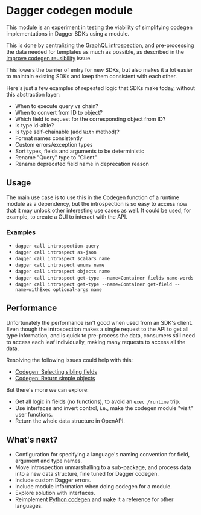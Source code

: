 # Dagger codegen module

This module is an experiment in testing the viability of simplifying codegen
implementations in Dagger SDKs using a module.

This is done by centralizing the [GraphQL introspection][gqli], and
pre-processing the data needed for templates as much as possible, as described
in the [Improve codegen reusibility][5226] issue.

This lowers the barrier of entry for new SDKs, but also makes it a lot easier
to maintain existing SDKs and keep them consistent with each other.

[gqli]: https://graphql.org/learn/introspection/
[5226]: https://github.com/dagger/dagger/issues/5226

Here's just a few examples of repeated logic that SDKs make today, without this
abstraction layer:
- When to execute query vs chain?
- When to convert from ID to object?
- Which field to request for the corresponding object from ID?
- Is type id-able?
- Is type self-chainable (add `With` method)?
- Format names consistently
- Custom errors/exception types
- Sort types, fields and arguments to be deterministic
- Rename "Query" type to "Client"
- Rename deprecated field name in deprecation reason


## Usage

The main use case is to use this in the Codegen function of a runtime module
as a dependency, but the introspection is so easy to access now that it may
unlock other interesting use cases as well. It could be used, for example,
to create a GUI to interact with the API.


### Examples

- `dagger call introspection-query`
- `dagger call introspect as-json`
- `dagger call introspect scalars name`
- `dagger call introspect enums name`
- `dagger call introspect objects name`
- `dagger call introspect get-type --name=Container fields name-words`
- `dagger call introspect get-type --name=Container get-field --name=withExec optional-args name`

## Performance

Unfortunately the performance isn't good when used from an SDK's client. Even
though the introspection makes a single request to the API to get all type
information, and is quick to pre-process the data, consumers still need to
access each leaf individually, making many requests to access all the data.

Resolving the following issues could help with this:
- [Codegen: Selecting sibling fields](https://github.com/dagger/dagger/issues/3577)
- [Codegen: Return simple objects](https://github.com/dagger/dagger/issues/4920)

But there's more we can explore:
- Get all logic in fields (no functions), to avoid an `exec /runtime` trip.
- Use interfaces and invert control, i.e., make the codegen module "visit" user functions.
- Return the whole data structure in OpenAPI.


## What's next?

- Configuration for specifying a language's naming convention for field, argument
  and type names.
- Move introspection unmarshalling to a sub-package, and process data into
  a new data structure, fine tuned for Dagger codegen.
- Include custom Dagger errors.
- Include module information when doing codegen for a module.
- Explore solution with interfaces.
- Reimplement [Python codegen](../python-codegen) and make it a reference for
  other languages.
